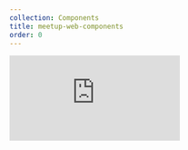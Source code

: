 ```yaml
---
collection: Components
title: meetup-web-components
order: 0
---
```


<iframe src="https://meetup.github.io/meetup-web-components/?down=0" id="componentsiframe" frameborder="0" class="__docs_iframe"></iframe>
